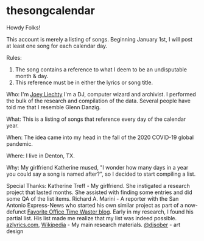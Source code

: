# thesongcalendar

Howdy Folks!

This account is merely a listing of songs.
Beginning January 1st, I will post at least one song for each calendar day.

Rules:
1. The song contains a reference to what I deem to be an undisputable month & day.
2. This reference must be in either the lyrics or song title.

Who: I'm [Joey Liechty](https://twitter.com/yeahdef)
I'm a DJ, computer wizard and archivist.
I performed the bulk of the research and compilation of the data.
Several people have told me that I resemble Glenn Danzig.

What: This is a listing of songs that reference every day of the calendar year.

When: The idea came into my head in the fall of the 2020 COVID-19 global pandemic.

Where: I live in Denton, TX.

Why: My girlfriend Katherine mused, "I wonder how many days in a year you could say a song is named after?", so I decided to start compiling a list.

Special Thanks:
Katherine Treff - My girlfriend. She instigated a research project that lasted months. She assisted with finding some entries and did some QA of the list items.
Richard A. Marini - A reporter with the San Antonio Express-News who started his own similar project as part of a now-defunct [Favorite Office Time Waster blog](https://blog.mysanantonio.com/timewasters/).
Early in my research, I found his partial list.
His list made me realize that my list was indeed possible.
[azlyrics.com](https://www.azlyrics.com/), [Wikipedia](https://en.wikipedia.org/) - My main research materials.
[@djsober](https://twitter.com/sober1) - art design
